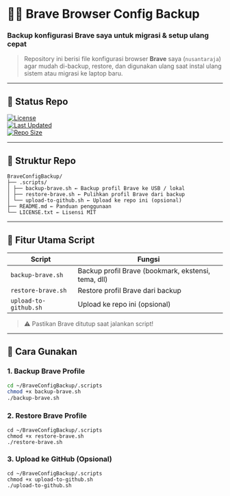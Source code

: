 # 🦸‍♂️ Brave Browser Config Backup  
### Backup konfigurasi Brave saya untuk migrasi & setup ulang cepat

> Repository ini berisi file konfigurasi browser **Brave** saya (`nusantaraja`) agar mudah di-backup, restore, dan digunakan ulang saat instal ulang sistem atau migrasi ke laptop baru.

---

## 🧷 Status Repo

[![License](https://img.shields.io/badge/License-MIT-blue.svg)](LICENSE.txt)    
[![Last Updated](https://img.shields.io/github/last-commit/nusantaraja/BraveConfigBackup)](https://github.com/nusantaraja/BraveConfigBackup/commits/main)   
[![Repo Size](https://img.shields.io/github/repo-size/nusantaraja/BraveConfigBackup)]()   

---

## 📁 Struktur Repo

```
BraveConfigBackup/
├── .scripts/
│ ├── backup-brave.sh ← Backup profil Brave ke USB / lokal
│ ├── restore-brave.sh ← Pulihkan profil Brave dari backup
│ └── upload-to-github.sh ← Upload ke repo ini (opsional)
├── README.md ← Panduan penggunaan
└── LICENSE.txt ← Lisensi MIT
```

---

## 🧰 Fitur Utama Script

| Script                | Fungsi                                              |
| --------------------- | --------------------------------------------------- |
| `backup-brave.sh`     | Backup profil Brave (bookmark, ekstensi, tema, dll) |
| `restore-brave.sh`    | Restore profil Brave dari backup                    |
| `upload-to-github.sh` | Upload ke repo ini (opsional)                       |

> ⚠️ Pastikan Brave ditutup saat jalankan script!

---

## 🔧 Cara Gunakan

### 1. Backup Brave Profile

```bash
cd ~/BraveConfigBackup/.scripts
chmod +x backup-brave.sh
./backup-brave.sh
```

### 2. Restore Brave Profile

```
cd ~/BraveConfigBackup/.scripts
chmod +x restore-brave.sh
./restore-brave.sh
```

### 3. Upload ke GitHub (Opsional)

```
cd ~/BraveConfigBackup/.scripts
chmod +x upload-to-github.sh
./upload-to-github.sh
```

